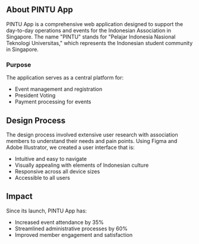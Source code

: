 ## About PINTU App

PINTU App is a comprehensive web application designed to support the day-to-day operations and events for the Indonesian Association in Singapore. The name "PINTU" stands for "Pelajar Indonesia Nasional Teknologi Universitas," which represents the Indonesian student community in Singapore.

### Purpose

The application serves as a central platform for:

- Event management and registration
- President Voting
- Payment processing for events

## Design Process

The design process involved extensive user research with association members to understand their needs and pain points. Using Figma and Adobe Illustrator, we created a user interface that is:

- Intuitive and easy to navigate
- Visually appealing with elements of Indonesian culture
- Responsive across all device sizes
- Accessible to all users

## Impact

Since its launch, PINTU App has:

- Increased event attendance by 35%
- Streamlined administrative processes by 60%
- Improved member engagement and satisfaction
